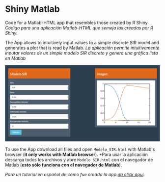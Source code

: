 # Shiny Matlab
Code for a Matlab-HTML app that resembles those created by R Shiny. 
*Código para una aplicación Matlab-HTML  que semeja las creadas por R Shiny.*

The App allows to intuitively input values to a simple discrete SIR model and generates a plot that is read by Matlab.
*La aplicación permite intuitivamente inputar valores de un simple modelo SIR discreto y genera una gráfica lista en Matlab*

![The Overall appearance](App.png)

To use the App download all files and open `Modelo_SIR.html` with Matlab's browser (**it only works with Matlab browser**). 
*Para usar la aplicación descarga todos los archivos y abre `Modelo_SIR.html` con el navegador de Matlab (**esto sólo funciona con el navegador de Matlab**). 

*Para un tutorial en español de cómo fue creada la app [da click aquí](Interactive_Matlab_Apps).*
